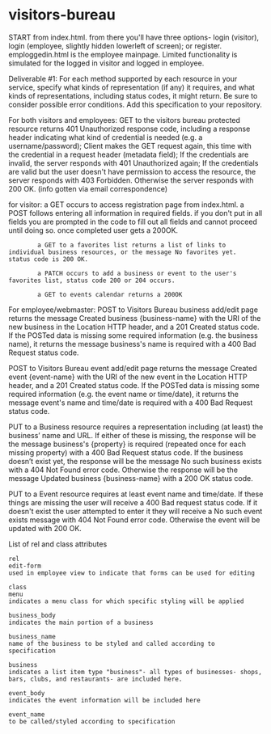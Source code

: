 visitors-bureau
===============
START from index.html. from there you'll have three options- login (visitor), login (employee, slightly hidden lowerleft of screen); or register. emploggedin.html is the employee mainpage. Limited functionality is simulated for the logged in visitor and logged in employee.

Deliverable #1: For each method supported by each resource in your service, specify what kinds of representation (if any) it requires, and what kinds of representations, including status codes, it might return. Be sure to consider possible error conditions. Add this specification to your repository.

For both visitors and employees: GET to the visitors bureau protected resource returns 401 Unauthorized response code, including a response header indicating what kind of credential is needed (e.g. a username/password); Client makes the GET request again, this time with the credential in a request header (metadata field); If the credentials are invalid, the server responds with 401
Unauthorized again; If the credentials are valid but the user doesn't have permission
to access the resource, the server responds with 403 Forbidden. Otherwise the server responds with 200 OK. (info gotten via email correspondence)

for visitor: 
            a GET occurs to access registration page from index.html. a POST follows entering all information in required fields. if you don't put in all fields you are prompted in the code to fill out all fields and cannot proceed until doing so. once completed user gets a 200OK.
            
            a GET to a favorites list returns a list of links to individual business resources, or the message No favorites yet.              status code is 200 OK.
        
            a PATCH occurs to add a business or event to the user's favorites list, status code 200 or 204 occurs.
            
            a GET to events calendar returns a 200OK

For employee/webmaster:
POST to Visitors Bureau business add/edit page returns the message Created business {business-name} with the URI of the new      business in the Location HTTP header, and a 201 Created status code. If the POSTed data is missing some required                  information (e.g. the business name), it returns the message business's name is required with a 400 Bad Request status             code.

POST to Visitors Bureau event add/edit page returns the message Created event {event-name} with the URI of the new event in the Location HTTP header, and a 201 Created status code. If the POSTed data is missing some required information (e.g. the event name or time/date), it returns the message event's name and time/date is required with a 400 Bad Request status code.

PUT to a Business resource requires a representation including (at least) the business’ name and URL. If either of these is    missing, the response will be the message business's {property} is required (repeated once for each missing property) with       a 400 Bad Request status code. If the business doesn’t exist yet, the response will be the message No such business exists      with a 404 Not Found error code. Otherwise the response will be the message Updated business {business-name} with a 200 OK status code.

PUT to a Event resource requires at least event name and time/date.  If these things are missing the user will receive a 400 Bad request status code. If it doesn't exist the user attempted to enter it they will receive a No such event exists message with 404 Not Found error code. Otherwise the event will be updated with 200 OK.

List of rel and class attributes

    rel
    edit-form
    used in employee view to indicate that forms can be used for editing
    
    class
    menu
    indicates a menu class for which specific styling will be applied
    
    business_body
    indicates the main portion of a business
    
    business_name
    name of the business to be styled and called according to specification
    
    business
    indicates a list item type "business"- all types of businesses- shops, bars, clubs, and restaurants- are included here.
    
    event_body
    indicates the event information will be included here
    
    event_name
    to be called/styled according to specification
    
    

    
